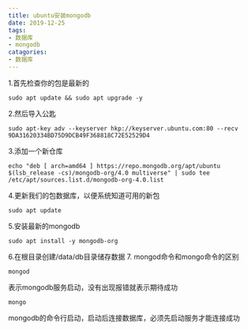 ```yaml
---
title: ubuntu安装mongodb
date: 2019-12-25
tags:
- 数据库
- mongodb
catagories:
- 数据库
---
```

1.首先检查你的包是最新的

```shell script
sudo apt update && sudo apt upgrade -y
```

2.然后导入公匙

```shell script
sudo apt-key adv --keyserver hkp://keyserver.ubuntu.com:80 --recv 9DA31620334BD75D9DCB49F368818C72E52529D4
```

3.添加一个新仓库

```shell script
echo "deb [ arch=amd64 ] https://repo.mongodb.org/apt/ubuntu $(lsb_release -cs)/mongodb-org/4.0 multiverse" | sudo tee /etc/apt/sources.list.d/mongodb-org-4.0.list
```

4.更新我们的包数据库，以便系统知道可用的新包

```shell script
sudo apt update
```

5.安装最新的mongodb

```shell script
sudo apt install -y mongodb-org
```

6.在根目录创建/data/db目录储存数据
7. mongod命令和mongo命令的区别

```shell script
mongod
```

表示mongodb服务启动，没有出现报错就表示期待成功

```shell script
mongo
```

mongodb的命令行启动，启动后连接数据库，必须先启动服务才能连接成功
